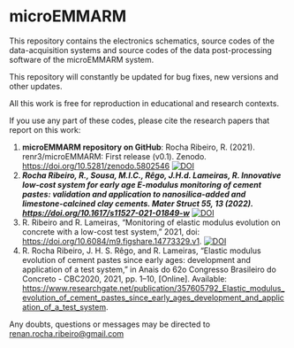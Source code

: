 # microEMMARM
This repository contains the electronics schematics, source codes of the data-acquisition systems and source codes of the data post-processing software of the microEMMARM system.

This repository will constantly be updated for bug fixes, new versions and other updates.

All this work is free for reproduction in educational and research contexts. 

If you use any part of these codes, please cite the research papers that report on this work:

1. **microEMMARM repository on GitHub**: Rocha Ribeiro, R. (2021). renr3/microEMMARM: First release (v0.1). Zenodo. https://doi.org/10.5281/zenodo.5802546 [![DOI](https://zenodo.org/badge/DOI/10.5281/zenodo.5802546.svg)](https://doi.org/10.5281/zenodo.5802546)
2. ***Rocha Ribeiro, R., Sousa, M.I.C., Rêgo, J.H.d. Lameiras, R. Innovative low-cost system for early age E-modulus monitoring of cement pastes: validation and application to nanosilica-added and limestone-calcined clay cements. Mater Struct 55, 13 (2022). https://doi.org/10.1617/s11527-021-01849-w*** [![DOI](https://zenodo.org/badge/DOI/10.1617/s11527-021-01849-w.svg)](https://doi.org/10.1617/s11527-021-01849-w)
3. R. Ribeiro and R. Lameiras, “Monitoring of elastic modulus evolution on concrete with a low-cost test system,” 2021, doi: https://doi.org/10.6084/m9.figshare.14773329.v1. [![DOI](https://zenodo.org/badge/DOI/10.6084/m9.figshare.14773329.v1.svg)](https://doi.org/10.6084/m9.figshare.14773329.v1)
4. R. Rocha Ribeiro, J. H. S. Rêgo, and R. Lameiras, “Elastic modulus evolution of cement pastes since early ages: development and application of a test system,” in Anais do 62o Congresso Brasileiro do Concreto - CBC2020, 2021, pp. 1–10, [Online]. Available: https://www.researchgate.net/publication/357605792_Elastic_modulus_evolution_of_cement_pastes_since_early_ages_development_and_application_of_a_test_system.

Any doubts, questions or messages may be directed to renan.rocha.ribeiro@gmail.com

